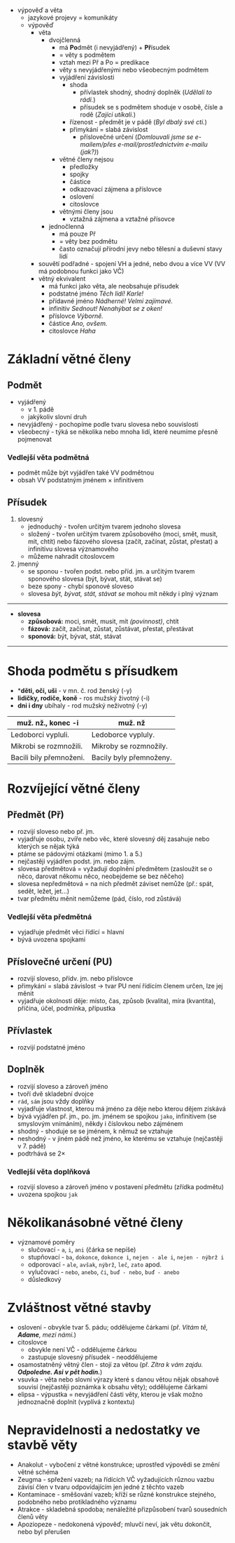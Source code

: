 * výpověď a věta
	* jazykové projevy = komunikáty
	* výpověď
		* věta
			* dvojčlenná
				* má **Po**dmět (i nevyjádřený) + **Př**ísudek
				* = věty s podmětem
				* vztah mezi Př a Po = predikace
				* věty s nevyjádřenými nebo všeobecným podmětem
				* vyjádření závislosti
					* shoda
						* přívlastek shodný, shodný doplněk (*Udělali to rádi.*)
						* přísudek se s podmětem shoduje v osobě, čísle a rodě (*Zajíci utíkali.*)
					* řízenost - předmět je v pádě (*Byl dbalý své cti.*)
					* přimykání = slabá závislost
						* příslovečné určení (*Domlouvali jsme se e-mailem/přes e-mail/prostřednictvím e-mailu (jak?)*)
				* větné členy nejsou
					* předložky
					* spojky
					* částice
					* odkazovací zájmena a příslovce
					* oslovení
					* citoslovce
				* větnými členy jsou
					* vztažná zájmena a vztažné přísovce
			* jednočlenná
				* má pouze Př
				* = věty bez podmětu
				* často označují přírodní jevy nebo tělesní a duševní stavy lidí
		* souvětí podřadné - spojení VH a jedné, nebo dvou a více VV (VV má podobnou funkci jako VČ)
		* větný ekvivalent
			* má funkci jako věta, ale neobsahuje přísudek
			* podstatné jméno *Těch lidí! Karle!*
			* přídavné jméno *Nádherné! Velmi zajímavé.*
			* infinitiv *Sednout! Nenahýbat se z oken!*
			* příslovce *Výborně.*
			* částice *Ano, ovšem.*
			* citoslovce *Haha*
# Základní větné členy
## Podmět
* vyjádřený
	* v 1. pádě
	* jakýkoliv slovní druh
* nevyjádřený - pochopíme podle tvaru slovesa nebo souvislosti
* všeobecný - týká se několika nebo mnoha lidí, které neumíme přesně pojmenovat
### Vedlejší věta podmětná
* podmět může být vyjádřen také VV podmětnou
* obsah VV podstatným jménem × infinitivem
## Přísudek
1) slovesný
	  * jednoduchý - tvořen určitým tvarem jednoho slovesa
	  * složený - tvořen určitým tvarem způsobového (moci, smět, musit, mít, chtít) nebo fázového slovesa (začít, začínat, zůstat, přestat) a infinitivu slovesa významového
	  * můžeme nahradit citoslovcem
2) jmenný
	* se sponou - tvořen podst. nebo příd. jm. a určitým tvarem sponového slovesa (být, bývat, stát, stávat se)
	* beze spony - chybí sponové sloveso
	* slovesa *být, bývat, stát, stávat se* mohou mít někdy i plný význam
---
  * **slovesa** 
	  * **způsobová:** moci, smět, musit, mít *(povinnost)*, chtít
	  * **fázová:** začít, začínat, zůstat, zůstávat, přestat, přestávat
	  * **sponová:** být, bývat, stát, stávat
---
# Shoda podmětu s přísudkem
* ***děti, oči, uši** - v mn. č. rod ženský (-y)
* **lidičky, rodiče, koně** - ros mužský životný (-i)
* **dni i dny** ubíhaly - rod mužský neživotný (-y)

| muž. nž., konec -i      | muž. nž                 |
| ----------------------- | ----------------------- |
| Ledoborci vypluli.      | Ledoborce vypluly.      |
| Mikrobi se rozmnožili.  | Mikroby se rozmnožily.  |
| Bacili bily přemnoženi. | Bacily byly přemnoženy. |
# Rozvíjející větné členy
## Předmět (Př)
* rozvijí sloveso nebo př. jm.
* vyjadřuje osobu, zvíře nebo věc, které slovesný děj zasahuje nebo kterých se nějak týká
* ptáme se pádovými otázkami (mimo 1. a 5.)
* nejčastěji vyjádřen podst. jm. nebo zájm.
* slovesa předmětová = vyžadují doplnění předmětem (zasloužit se o něco, darovat někomu něco, neobejdeme se bez něčeho)
* slovesa nepředmětová = na nich předmět záviset nemůže (př.: spát, sedět, ležet, jet...)
* tvar předmětu měnit nemůžeme (pád, číslo, rod zůstává)
### Vedlejší věta předmětná
* vyjadřuje předmět věci řídící = hlavní
* bývá uvozena spojkami
## Příslovečné určení (PU)
* rozvijí sloveso, přídv. jm. nebo příslovce
* přimykání  = slabá závislost → tvar PU není řídícím členem určen, lze jej měnit
* vyjadřuje okolnosti děje: místo, čas, způsob (kvalita), míra (kvantita), příčina, účel, podmínka, přípustka
## Přívlastek
* rozvijí podstatné jméno
## Doplněk
* rozvijí sloveso a zároveň jméno
* tvoří dvě skladební dvojce
* `rád`, `sám` jsou vždy doplňky
* vyjadřuje vlastnost, kterou má jméno za děje nebo kterou dějem získává
* bývá vyjádřen př. jm., po. jm. jménem se spojkou `jako`, infinitivem (se smyslovým vnímáním), někdy i číslovkou nebo zájménem
* shodný - shoduje se se jménem, k němuž se vztahuje
* neshodný - v jiném pádě než jméno, ke kterému se vztahuje (nejčastěji v 7. pádě)
* podtrhává se 2×
### Vedlejší věta doplňková
* rozvijí sloveso a zároveň jméno v postavení předmětu (zřídka podmětu)
* uvozena spojkou `jak`
# Několikanásobné větné členy
* významové poměry
	* slučovací - `a`, `i`, `ani` (čárka se nepíše)
	* stupňovací - `ba`, `dokonce`, `dokonce i`, `nejen - ale i`, `nejen - nýbrž i`
	* odporovací - `ale`, `avšak`, `nýbrž`, `leč`, `zato` apod.
	* vylučovací - `nebo`, `anebo`, `či`, `buď - nebo`, `buď - anebo` 
	* důsledkový
# Zvláštnost větné stavby
* oslovení - obvykle tvar 5. pádu; oddělujeme čárkami (př. *Vítám tě, __Adame__, mezi námi.*)
* citoslovce
	* obvykle není VČ - oddělujeme čárkou
	* zastupuje slovesný přísudek - neoddělujeme
* osamostatněný větný člen - stojí za větou (př. *Zítra k vám zajdu. __Odpoledne. Asi v pět hodin.__*)
* vsuvka -  věta nebo slovní výrazy které s danou větou nějak obsahově souvisí (nejčastěji poznámka k obsahu věty); oddělujeme čárkami
* elipsa - výpustka = nevyjádření části věty, kterou je však možno jednoznačně doplnit (vyplívá z kontextu)
# Nepravidelnosti a nedostatky ve stavbě věty
* Anakolut - vybočení z větné konstrukce; uprostřed výpovědi se změní větné schéma
* Zeugma - spřežení vazeb; na řídících VČ vyžadujících různou vazbu závisí člen v tvaru odpovídajícím jen jedné z těchto vazeb
* Kontaminace - směšování vazeb; kříží se různé konstrukce stejného, podobného nebo protikladného významu
* Atrakce - skladebná spodoba; nenáležité přizpůsobení tvarů sousedních členů věty
* Apoziopeze - nedokonená výpověď; mluvčí neví, jak větu dokončit, nebo byl přerušen